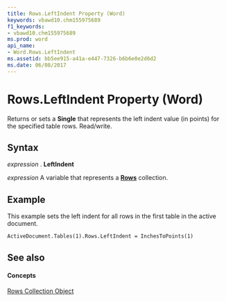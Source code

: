 ```yaml
---
title: Rows.LeftIndent Property (Word)
keywords: vbawd10.chm155975689
f1_keywords:
- vbawd10.chm155975689
ms.prod: word
api_name:
- Word.Rows.LeftIndent
ms.assetid: bb5ee915-a41a-e447-7326-b6b6e0e2d6d2
ms.date: 06/08/2017
---
```



# Rows.LeftIndent Property (Word)

Returns or sets a  **Single** that represents the left indent value (in points) for the specified table rows. Read/write.


## Syntax

 _expression_ . **LeftIndent**

 _expression_ A variable that represents a **[Rows](Word.rows.md)** collection.


## Example

This example sets the left indent for all rows in the first table in the active document.


```vb
ActiveDocument.Tables(1).Rows.LeftIndent = InchesToPoints(1)
```


## See also


#### Concepts


[Rows Collection Object](Word.rows.md)

